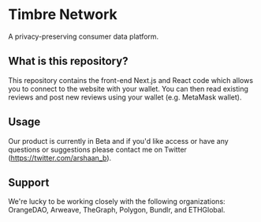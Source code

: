 # Timbre Network

A privacy-preserving consumer data platform.

## What is this repository?

This repository contains the front-end Next.js and React code which allows you to connect to the website with your wallet. You can then read existing reviews and post new reviews using your wallet (e.g. MetaMask wallet).

## Usage

Our product is currently in Beta and if you'd like access or have any questions or suggestions please contact me on Twitter (https://twitter.com/arshaan_b).

## Support

We're lucky to be working closely with the following organizations: OrangeDAO, Arweave, TheGraph, Polygon, Bundlr, and ETHGlobal.
